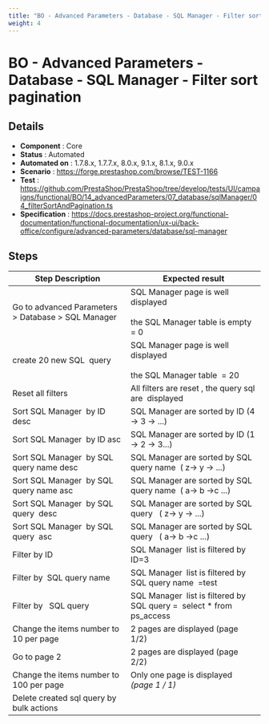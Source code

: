 ```yaml
---
title: "BO - Advanced Parameters - Database - SQL Manager - Filter sort pagination"
weight: 4
---
```


# BO - Advanced Parameters - Database - SQL Manager - Filter sort pagination
## Details
* **Component** : Core
* **Status** : Automated
* **Automated on** : 1.7.8.x, 1.7.7.x, 8.0.x, 9.1.x, 8.1.x, 9.0.x
* **Scenario** : https://forge.prestashop.com/browse/TEST-1166
* **Test** : https://github.com/PrestaShop/PrestaShop/tree/develop/tests/UI/campaigns/functional/BO/14_advancedParameters/07_database/sqlManager/04_filterSortAndPagination.ts
* **Specification** : https://docs.prestashop-project.org/functional-documentation/functional-documentation/ux-ui/back-office/configure/advanced-parameters/database/sql-manager

## Steps
| Step Description | Expected result |
| ----- | ----- |
| Go to advanced Parameters > Database > SQL Manager | SQL Manager page is well displayed<br><br>the SQL Manager table is empty  = 0 |
| create 20 new SQL  query | SQL Manager page is well displayed<br><br>the SQL Manager table  = 20 |
| Reset all filters | All filters are reset , the query sql are  displayed |
| Sort SQL Manager  by ID desc | SQL Manager are sorted by ID (4 -> 3 -> ...) |
| Sort SQL Manager  by ID asc | SQL Manager are sorted by ID (1 -> 2 -> 3...) |
| Sort SQL Manager  by SQL query name desc | SQL Manager are sorted by SQL query name  ( z-> y -> ...) |
| Sort SQL Manager  by SQL query name asc | SQL Manager are sorted by SQL query name  ( a-> b ->c ...) |
| Sort SQL Manager  by SQL query  desc | SQL Manager are sorted by SQL query   ( z-> y -> ...) |
| Sort SQL Manager  by SQL query  asc | SQL Manager are sorted by SQL query   ( a-> b ->c ...) |
| Filter by ID | SQL Manager  list is filtered by ID=3 |
| Filter by  SQL query name | SQL Manager  list is filtered by SQL query name  =test |
| Filter by   SQL query | SQL Manager  list is filtered by SQL query =  select * from ps_access |
| Change the items number to 10 per page | 2 pages are displayed (page 1/2) |
| Go to page 2 | 2 pages are displayed (page 2/2) |
| Change the items number to 100 per page | Only one page is displayed  _(page 1 / 1)_ |
| Delete created sql query by bulk actions |  |
